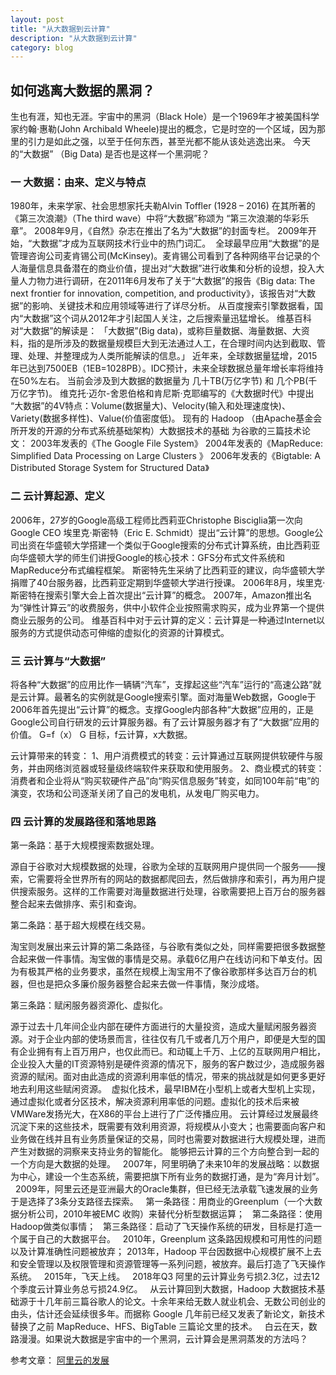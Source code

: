 ```yaml
---
layout: post
title: "从大数据到云计算"
description: "从大数据到云计算"
category: blog
---
```


## 如何逃离大数据的黑洞？

生也有涯，知也无涯。宇宙中的黑洞（Black Hole）是一个1969年才被美国科学家约翰·惠勒(John Archibald Wheele)提出的概念，它是时空的一个区域，因为那里的引力是如此之强，以至于任何东西，甚至光都不能从该处逃逸出来。
今天的“大数据” （Big Data) 是否也是这样一个黑洞呢？
 
 
### 一 大数据：由来、定义与特点 
1980年，未来学家、社会思想家托夫勒Alvin Toffler (1928 – 2016) 在其所著的《第三次浪潮》（The third wave）中将“大数据”称颂为 “第三次浪潮的华彩乐章”。
2008年9月，《自然》杂志在推出了名为“大数据”的封面专栏。
2009年开始，“大数据”才成为互联网技术行业中的热门词汇。
 全球最早应用“大数据”的是管理咨询公司麦肯锡公司(McKinsey)。麦肯锡公司看到了各种网络平台记录的个人海量信息具备潜在的商业价值，提出对“大数据”进行收集和分析的设想，投入大量人力物力进行调研，在2011年6月发布了关于“大数据”的报告《Big data: The next frontier for innovation, competition, and productivity》，该报告对“大数据”的影响、关键技术和应用领域等进行了详尽分析。
从百度搜索引擎数据看，国内“大数据”这个词从2012年才引起国人关注，之后搜索量迅猛增长。
维基百科对“大数据”的解读是：
「大数据”(Big data)，或称巨量数据、海量数据、大资料，指的是所涉及的数据量规模巨大到无法通过人工，在合理时间内达到截取、管理、处理、并整理成为人类所能解读的信息。」
近年来，全球数据量猛增，2015年已达到7500EB（1EB=1028PB）。IDC预计，未来全球数据总量年增长率将维持在50%左右。
当前会涉及到大数据的数据量为 几十TB(万亿字节) 和 几个PB(千万亿字节)。
维克托·迈尔-舍恩伯格和肯尼斯·克耶编写的《大数据时代》中提出
“大数据”的4V特点：Volume(数据量大)、Velocity(输入和处理速度快)、Variety(数据多样性)、Value(价值密度低)。
现有的 Hadoop （由Apache基金会所开发的开源的分布式系统基础架构）大数据技术的基础 为谷歌的三篇技术论文：
2003年发表的《The Google File System》 2004年发表的《MapReduce: Simplified Data Processing on Large Clusters 》 2006年发表的《Bigtable: A Distributed Storage System for Structured Data》
 
### 二 云计算起源、定义
2006年，27岁的Google高级工程师比西莉亚Christophe Bisciglia第一次向Google CEO 埃里克·斯密特（Eric E. Schmidt）提出“云计算”的思想。Google公司出资在华盛顿大学搭建一个类似于Google搜索的分布式计算系统，由比西莉亚向华盛顿大学的师生们讲授Google的核心技术：GFS分布式文件系统和MapReduce分布式编程框架。
斯密特先生采纳了比西莉亚的建议，向华盛顿大学捐赠了40台服务器，比西莉亚定期到华盛顿大学进行授课。
2006年8月，埃里克·斯密特在搜索引擎大会上首次提出“云计算”的概念。
2007年，Amazon推出名为“弹性计算云”的收费服务，供中小软件企业按照需求购买，成为业界第一个提供商业云服务的公司。
维基百科中对于云计算的定义：云计算是一种通过Internet以服务的方式提供动态可伸缩的虚拟化的资源的计算模式。

### 三 云计算与“大数据”
将各种“大数据”的应用比作一辆辆“汽车”，支撑起这些“汽车”运行的“高速公路”就是云计算。最著名的实例就是Google搜索引擎。面对海量Web数据，Google于2006年首先提出“云计算”的概念。支撑Google内部各种“大数据”应用的，正是Google公司自行研发的云计算服务器。有了云计算服务器才有了“大数据”应用的价值。
G=f（x） G 目标，f云计算，x大数据。

云计算带来的转变：
1、用户消费模式的转变：云计算通过互联网提供软硬件与服务，并由网络浏览器或轻量级终端软件来获取和使用服务。
2、商业模式的转变：消费者和企业将从“购买软硬件产品”向“购买信息服务”转变，如同100年前“电”的演变，农场和公司逐渐关闭了自己的发电机，从发电厂购买电力。

### 四 云计算的发展路径和落地思路

第一条路：基于大规模搜索数据处理。

源自于谷歌对大规模数据的处理，谷歌为全球的互联网用户提供同一个服务——搜索，它需要将全世界所有的网站的数据都爬回去，然后做排序和索引，再为用户提供搜索服务。这样的工作需要对海量数据进行处理，谷歌需要把上百万台的服务器整合起来去做排序、索引和查询。

第二条路：基于超大规模在线交易。

淘宝则发展出来云计算的第二条路径，与谷歌有类似之处，同样需要把很多数据整合起来做一件事情。淘宝做的事情是交易。承载6亿用户在线访问和下单支付。因为有极其严格的业务要求，虽然在规模上淘宝用不了像谷歌那样多达百万台的机器，但也是把众多廉价服务器整合起来去做一件事情，聚沙成塔。

第三条路：赋闲服务器资源化、虚拟化。

源于过去十几年间企业内部在硬件方面进行的大量投资，造成大量赋闲服务器资源。对于企业内部的使场景而言，往往仅有几千或者几万个用户，即便是大型的国有企业拥有有上百万用户，也仅此而已。和动辄上千万、上亿的互联网用户相比，企业投入大量的IT资源特别是硬件资源的情况下，服务的客户数过少，造成服务器资源的赋闲。面对由此造成的资源利用率低的情况，带来的挑战就是如何更多更好地去利用这些赋闲资源。
 虚拟化技术，最早IBM在小型机上或者大型机上实现，通过虚拟化或者分区技术，解决资源利用率低的问题。虚拟化的技术后来被VMWare发扬光大，在X86的平台上进行了广泛传播应用。
云计算经过发展最终沉淀下来的这些技术，既需要有效利用资源，将规模从小变大；也需要面向客户和业务做在线并且有业务质量保证的交易，同时也需要对数据进行大规模处理，进而产生对数据的洞察来支持业务的智能化。
能够把云计算的三个方向整合到一起的一个方向是大数据的处理。
 
2007年，阿里明确了未来10年的发展战略：以数据为中心，建设一个生态系统，需要把旗下所有业务的数据打通，是为“奔月计划”。
 
2009年，阿里云还是亚洲最大的Oracle集群，但已经无法承载飞速发展的业务于是选择了3条分支路径去探索。
 
第一条路径：用商业的Greenplum（一个大数据分析公司，2010年被EMC 收购）来替代分析型数据运算；
 
第二条路径：使用Hadoop做类似事情；
 
第三条路径：启动了飞天操作系统的研发，目标是打造一个属于自己的大数据平台。
 
2010年，Greenplum 这条路因规模和可用性的问题以及计算准确性问题被放弃；
2013年，Hadoop 平台因数据中心规模扩展不上去和安全管理以及权限管理和资源管理等一系列问题，被放弃。最后打造了飞天操作系统。
 
2015年，飞天上线。
 
2018年Q3 阿里的云计算业务亏损2.3亿，过去12个季度云计算业务总亏损24.9亿。
 
从云计算回到大数据，Hadoop 大数据技术基础源于十几年前三篇谷歌人的论文。十余年来给无数人就业机会、无数公司创业的由头，估计还会延续很多年。而据称 Google 几年前已经又发表了新论文，新技术替换了之前 MapReduce、HFS、BigTable 三篇论文里的技术。
 
白云在天，数路漫漫。如果说大数据是宇宙中的一个黑洞，云计算会是黑洞蒸发的方法吗？





参考文章：  [阿里云的发展](http://www.techweb.com.cn/news/2016-06-08/2344624.shtml)
